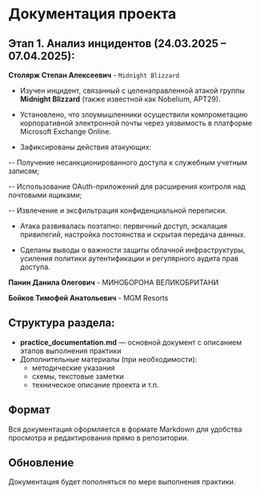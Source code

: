 # Документация проекта

## Этап 1. Анализ инцидентов (24.03.2025 – 07.04.2025):

**Столярж Степан Алексеевич** - `Midnight Blizzard`

- Изучен инцидент, связанный с целенаправленной атакой группы **Midnight Blizzard** (также известной как Nobelium, APT29).

- Установлено, что злоумышленники осуществили компрометацию корпоративной электронной почты через уязвимость в платформе Microsoft Exchange Online.

- Зафиксированы действия атакующих:

-- Получение несанкционированного доступа к служебным учетным записям;

-- Использование OAuth-приложений для расширения контроля над почтовыми ящиками;

-- Извлечение и эксфильтрация конфиденциальной переписки.

- Атака развивалась поэтапно: первичный доступ, эскалация привилегий, настройка постоянства и скрытая передача данных.

- Сделаны выводы о важности защиты облачной инфраструктуры, усиления политики аутентификации и регулярного аудита прав доступа.

**Панин Данила Олегович** - МИНОБОРОНА ВЕЛИКОБРИТАНИ

**Бойков Тимофей Анатольевич** - MGM Resorts

## Структура раздела:

- **practice_documentation.md** — основной документ с описанием этапов выполнения практики  
- Дополнительные материалы (при необходимости):
  - методические указания
  - схемы, текстовые заметки
  - техническое описание проекта и т.п.

## Формат

Вся документация оформляется в формате Markdown для удобства просмотра и редактирования прямо в репозитории.

## Обновление

Документация будет пополняться по мере выполнения практики.
